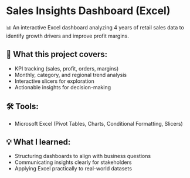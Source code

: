 # Sales Insights Dashboard (Excel)

📊 An interactive Excel dashboard analyzing 4 years of retail sales data to identify growth drivers and improve profit margins.

## 🚀 What this project covers:
- KPI tracking (sales, profit, orders, margins)
- Monthly, category, and regional trend analysis
- Interactive slicers for exploration
- Actionable insights for decision-making

## 🛠️ Tools:
- Microsoft Excel (Pivot Tables, Charts, Conditional Formatting, Slicers)

## 💡 What I learned:
- Structuring dashboards to align with business questions
- Communicating insights clearly for stakeholders
- Applying Excel practically to real-world datasets

